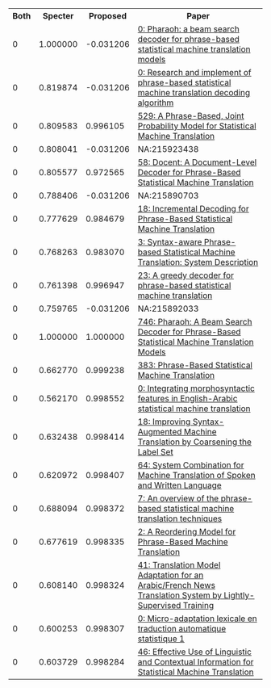<html><table><tr>
<th>Both</th>
<th>Specter</th>
<th>Proposed</th>
<th>Paper</th>
</tr>
<tr>
<td>0</td>
<td>1.000000</td>
<td>-0.031206</td>
<td><a href="https://www.semanticscholar.org/paper/5dd621d08a7430d8090b66f7a25a2a6b4bfea9c0">0: Pharaoh: a beam search decoder for phrase-based statistical machine translation models</a></td>
</tr>
<tr>
<td>0</td>
<td>0.819874</td>
<td>-0.031206</td>
<td><a href="https://www.semanticscholar.org/paper/125da95af64091c242a3064faeb3873cbe2b877a">0: Research and implement of phrase-based statistical machine translation decoding algorithm</a></td>
</tr>
<tr>
<td>0</td>
<td>0.809583</td>
<td>0.996105</td>
<td><a href="https://www.semanticscholar.org/paper/32a9ba4a76d1e9948c1cb980800ad117531753f8">529: A Phrase-Based, Joint Probability Model for Statistical Machine Translation</a></td>
</tr>
<tr>
<td>0</td>
<td>0.808041</td>
<td>-0.031206</td>
<td>NA:215923438</td>
</tr>
<tr>
<td>0</td>
<td>0.805577</td>
<td>0.972565</td>
<td><a href="https://www.semanticscholar.org/paper/2546f710ddaddbcf576552f728fb9b57cbeb179c">58: Docent: A Document-Level Decoder for Phrase-Based Statistical Machine Translation</a></td>
</tr>
<tr>
<td>0</td>
<td>0.788406</td>
<td>-0.031206</td>
<td>NA:215890703</td>
</tr>
<tr>
<td>0</td>
<td>0.777629</td>
<td>0.984679</td>
<td><a href="https://www.semanticscholar.org/paper/82e577389e8e22fcc0a31b94fb335019f4a4af4b">18: Incremental Decoding for Phrase-Based Statistical Machine Translation</a></td>
</tr>
<tr>
<td>0</td>
<td>0.768263</td>
<td>0.983070</td>
<td><a href="https://www.semanticscholar.org/paper/ce7ebbbed98e905f3a86111d1d4cc4f196ddcd1e">3: Syntax-aware Phrase-based Statistical Machine Translation: System Description</a></td>
</tr>
<tr>
<td>0</td>
<td>0.761398</td>
<td>0.996947</td>
<td><a href="https://www.semanticscholar.org/paper/a74bfc907497e82e937509962f05a78429fe71f9">23: A greedy decoder for phrase-based statistical machine translation</a></td>
</tr>
<tr>
<td>0</td>
<td>0.759765</td>
<td>-0.031206</td>
<td>NA:215892033</td>
</tr>
<tr>
<td>0</td>
<td>1.000000</td>
<td>1.000000</td>
<td><a href="https://www.semanticscholar.org/paper/50b8e8d48f4973cdeefa835807b4e1a8ca65ced3">746: Pharaoh: A Beam Search Decoder for Phrase-Based Statistical Machine Translation Models</a></td>
</tr>
<tr>
<td>0</td>
<td>0.662770</td>
<td>0.999238</td>
<td><a href="https://www.semanticscholar.org/paper/223dcd0e44532fc02444709e61327432c74fe46d">383: Phrase-Based Statistical Machine Translation</a></td>
</tr>
<tr>
<td>0</td>
<td>0.562170</td>
<td>0.998552</td>
<td><a href="https://www.semanticscholar.org/paper/73f3041d547071adcf42d0f0c6003e9d3637cee6">0: Integrating morphosyntactic features in English-Arabic statistical machine translation</a></td>
</tr>
<tr>
<td>0</td>
<td>0.632438</td>
<td>0.998414</td>
<td><a href="https://www.semanticscholar.org/paper/f4a6fb0102b450f7bf4918430bdf41b71cdbe3c9">18: Improving Syntax-Augmented Machine Translation by Coarsening the Label Set</a></td>
</tr>
<tr>
<td>0</td>
<td>0.620972</td>
<td>0.998407</td>
<td><a href="https://www.semanticscholar.org/paper/2cf05b714df47091f18ba1e886bbab85f18b1bc2">64: System Combination for Machine Translation of Spoken and Written Language</a></td>
</tr>
<tr>
<td>0</td>
<td>0.688094</td>
<td>0.998372</td>
<td><a href="https://www.semanticscholar.org/paper/9aec2cccd3d1bc6d44d977438bd491bda7280ddf">7: An overview of the phrase-based statistical machine translation techniques</a></td>
</tr>
<tr>
<td>0</td>
<td>0.677619</td>
<td>0.998335</td>
<td><a href="https://www.semanticscholar.org/paper/0f42aaa32d96804466f1dca6b76a603ffc264ed8">2: A Reordering Model for Phrase-Based Machine Translation</a></td>
</tr>
<tr>
<td>0</td>
<td>0.608140</td>
<td>0.998324</td>
<td><a href="https://www.semanticscholar.org/paper/5adbe21e77bd9e94be58733c56d8c8dd26aef772">41: Translation Model Adaptation for an Arabic/French News Translation System by Lightly- Supervised Training</a></td>
</tr>
<tr>
<td>0</td>
<td>0.600253</td>
<td>0.998307</td>
<td><a href="https://www.semanticscholar.org/paper/a41671b4304bcb2a421c820c01207503e2a36832">0: Micro-adaptation lexicale en traduction automatique statistique 1</a></td>
</tr>
<tr>
<td>0</td>
<td>0.603729</td>
<td>0.998284</td>
<td><a href="https://www.semanticscholar.org/paper/8bf6b52ef8c915657bf96cf8b3241f19387876c7">46: Effective Use of Linguistic and Contextual Information for Statistical Machine Translation</a></td>
</tr>
</table></html>
